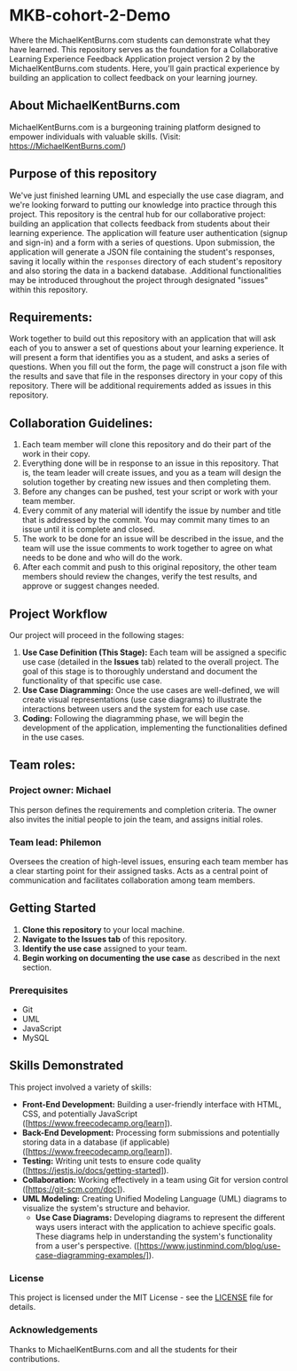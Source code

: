 # MKB-cohort-2-Demo
Where the MichaelKentBurns.com students can demonstrate what they have learned.
This repository serves as the foundation for a Collaborative Learning Experience Feedback Application project version 2 by the MichaelKentBurns.com students.  Here, you'll gain practical experience by building an application to collect feedback on your learning journey.

## About MichaelKentBurns.com
MichaelKentBurns.com is a burgeoning training platform designed to empower individuals with valuable skills.  (Visit: https://MichaelKentBurns.com/)

## Purpose of this repository

We've just finished learning UML and especially the use case diagram, and we're looking forward to putting our knowledge into practice through this project. This repository is the central hub for our collaborative project: building an application that collects feedback from students about their learning experience. The application will feature user authentication (signup and sign-in) and a form with a series of questions. Upon submission, the application will generate a JSON file containing the student's responses, saving it locally within the `responses` directory of each student's repository and also storing the data in a backend database.
.Additional functionalities may be introduced throughout the project through designated "issues" within this repository.

## Requirements:

Work together to build out this repository with an application that will ask each of you to answer a set of questions about your learning experience.  It will present a form that identifies you as a student, and asks a series of questions.  When you fill out the form, the page will construct a json file with the results and save that file in the responses directory in your copy of this repository.  There will be additional requirements added as issues in this repository.  

## Collaboration Guidelines:
1. Each team member will clone this repository and do their part of the work in their copy.
2. Everything done will be in response to an issue in this repository.  That is, the team leader will create issues, and you as a team will design the solution together by creating new issues and then completing them. 
3. Before any changes can be pushed, test your script or work with your team member.
4. Every commit of any material will identify the issue by number and title that is addressed by the commit.  You may commit many times to an issue until it is complete and closed.
5. The work to be done for an issue will be described in the issue, and the team will use the issue comments to work together to agree on what needs to be done and who will do the work.  
6. After each commit and push to this original repository, the other team members should review the changes, verify the test results, and approve or suggest changes needed.  

## Project Workflow

Our project will proceed in the following stages:

1.  **Use Case Definition (This Stage):** Each team will be assigned a specific use case (detailed in the **Issues** tab) related to the overall project. The goal of this stage is to thoroughly understand and document the functionality of that specific use case.
2.  **Use Case Diagramming:** Once the use cases are well-defined, we will create visual representations (use case diagrams) to illustrate the interactions between users and the system for each use case.
3.  **Coding:** Following the diagramming phase, we will begin the development of the application, implementing the functionalities defined in the use cases.

## Team roles:

### Project owner: Michael
This person defines the requirements and completion criteria.  The owner also invites the initial people to join the team, and assigns initial roles.
### Team lead: Philemon 
Oversees the creation of high-level issues, ensuring each team member has a clear starting point for their assigned tasks.
Acts as a central point of communication and facilitates collaboration among team members.


## Getting Started

1.  **Clone this repository** to your local machine.
2.  **Navigate to the Issues tab** of this repository.
3.  **Identify the use case** assigned to your team.
4.  **Begin working on documenting the use case** as described in the next section.

### Prerequisites
- Git
- UML
- JavaScript
- MySQL

## Skills Demonstrated

This project involved a variety of skills:

* **Front-End Development:** Building a user-friendly interface with HTML, CSS, and potentially JavaScript ([https://www.freecodecamp.org/learn]).
* **Back-End Development:** Processing form submissions and potentially storing data in a database (if applicable) ([https://www.freecodecamp.org/learn]).
* **Testing:** Writing unit tests to ensure code quality ([https://jestjs.io/docs/getting-started]).
* **Collaboration:** Working effectively in a team using Git for version control ([https://git-scm.com/doc]).
* **UML Modeling:** Creating Unified Modeling Language (UML) diagrams to visualize the system's structure and behavior.
    * **Use Case Diagrams:** Developing diagrams to represent the different ways users interact with the application to achieve specific goals. These diagrams help in understanding the system's functionality from a user's perspective. ([https://www.justinmind.com/blog/use-case-diagramming-examples/]).

### License
This project is licensed under the MIT License - see the [LICENSE](LICENSE) file for details.

### Acknowledgements
Thanks to MichaelKentBurns.com and all the students for their contributions.
